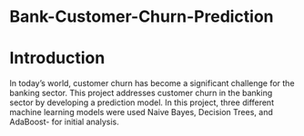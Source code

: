# Bank-Customer-Churn-Prediction

# Introduction

In today’s world, customer churn has become a significant challenge for the banking sector.
This project addresses customer churn in the banking sector by developing a prediction
model. In this project, three different machine learning models were used Naive Bayes, Decision
Trees, and AdaBoost- for initial analysis.
